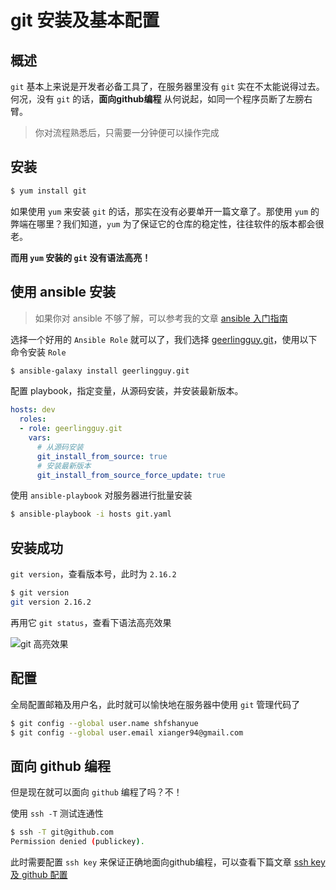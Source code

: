 # git 安装及基本配置

## 概述 

`git` 基本上来说是开发者必备工具了，在服务器里没有 `git` 实在不太能说得过去。何况，没有 `git` 的话，**面向github编程** 从何说起，如同一个程序员断了左膀右臂。

> 你对流程熟悉后，只需要一分钟便可以操作完成


## 安装

``` bash
$ yum install git
```

如果使用 `yum` 来安装 `git` 的话，那实在没有必要单开一篇文章了。那使用 `yum` 的弊端在哪里？我们知道，`yum` 为了保证它的仓库的稳定性，往往软件的版本都会很老。

**而用 `yum` 安装的 `git` 没有语法高亮！**

## 使用 ansible 安装

> 如果你对 ansible 不够了解，可以参考我的文章 [ansible 入门指南](https://mp.weixin.qq.com/s/t2fpzPJk3pCK3qBgo_SdyQ)

选择一个好用的 `Ansible Role` 就可以了，我们选择 [geerlingguy.git](https://github.com/geerlingguy/ansible-role-git)，使用以下命令安装 `Role`

``` bash
$ ansible-galaxy install geerlingguy.git
```

配置 playbook，指定变量，从源码安装，并安装最新版本。

``` yaml
hosts: dev
  roles:
  - role: geerlingguy.git
    vars:
      # 从源码安装
      git_install_from_source: true
      # 安装最新版本
      git_install_from_source_force_update: true
```

使用 `ansible-playbook` 对服务器进行批量安装

``` bash
$ ansible-playbook -i hosts git.yaml
```

## 安装成功

`git version`，查看版本号，此时为 `2.16.2`

``` bash
$ git version
git version 2.16.2
```

再用它 `git status`，查看下语法高亮效果

![git 高亮效果](./assets/git.jpg)

## 配置

全局配置邮箱及用户名，此时就可以愉快地在服务器中使用 `git` 管理代码了

``` bash
$ git config --global user.name shfshanyue
$ git config --global user.email xianger94@gmail.com
```

## 面向 github 编程

但是现在就可以面向 `github` 编程了吗？不！

使用 `ssh -T` 测试连通性

``` bash
$ ssh -T git@github.com
Permission denied (publickey).
```

此时需要配置 `ssh key` 来保证正确地面向github编程，可以查看下篇文章 [ssh key 及 github 配置](https://github.com/shfshanyue/op-note/blob/master/ssh-setting.md)